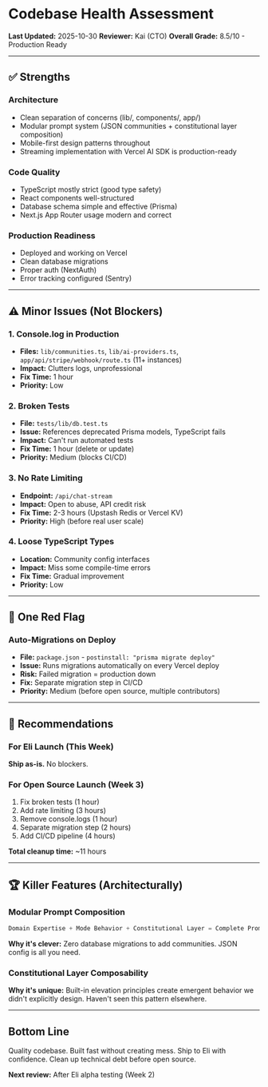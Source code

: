 # Codebase Health Assessment

**Last Updated:** 2025-10-30
**Reviewer:** Kai (CTO)
**Overall Grade:** 8.5/10 - Production Ready

---

## ✅ Strengths

### Architecture
- Clean separation of concerns (lib/, components/, app/)
- Modular prompt system (JSON communities + constitutional layer composition)
- Mobile-first design patterns throughout
- Streaming implementation with Vercel AI SDK is production-ready

### Code Quality
- TypeScript mostly strict (good type safety)
- React components well-structured
- Database schema simple and effective (Prisma)
- Next.js App Router usage modern and correct

### Production Readiness
- Deployed and working on Vercel
- Clean database migrations
- Proper auth (NextAuth)
- Error tracking configured (Sentry)

---

## ⚠️ Minor Issues (Not Blockers)

### 1. Console.log in Production
- **Files:** `lib/communities.ts`, `lib/ai-providers.ts`, `app/api/stripe/webhook/route.ts` (11+ instances)
- **Impact:** Clutters logs, unprofessional
- **Fix Time:** 1 hour
- **Priority:** Low

### 2. Broken Tests
- **File:** `tests/lib/db.test.ts`
- **Issue:** References deprecated Prisma models, TypeScript fails
- **Impact:** Can't run automated tests
- **Fix Time:** 1 hour (delete or update)
- **Priority:** Medium (blocks CI/CD)

### 3. No Rate Limiting
- **Endpoint:** `/api/chat-stream`
- **Impact:** Open to abuse, API credit risk
- **Fix Time:** 2-3 hours (Upstash Redis or Vercel KV)
- **Priority:** High (before real user scale)

### 4. Loose TypeScript Types
- **Location:** Community config interfaces
- **Impact:** Miss some compile-time errors
- **Fix Time:** Gradual improvement
- **Priority:** Low

---

## 🚩 One Red Flag

### Auto-Migrations on Deploy
- **File:** `package.json` - `postinstall: "prisma migrate deploy"`
- **Issue:** Runs migrations automatically on every Vercel deploy
- **Risk:** Failed migration = production down
- **Fix:** Separate migration step in CI/CD
- **Priority:** Medium (before open source, multiple contributors)

---

## 🎯 Recommendations

### For Eli Launch (This Week)
**Ship as-is.** No blockers.

### For Open Source Launch (Week 3)
1. Fix broken tests (1 hour)
2. Add rate limiting (3 hours)
3. Remove console.logs (1 hour)
4. Separate migration step (2 hours)
5. Add CI/CD pipeline (4 hours)

**Total cleanup time:** ~11 hours

---

## 🏆 Killer Features (Architecturally)

### Modular Prompt Composition
```typescript
Domain Expertise + Mode Behavior + Constitutional Layer = Complete Prompt
```
**Why it's clever:** Zero database migrations to add communities. JSON config is all you need.

### Constitutional Layer Composability
**Why it's unique:** Built-in elevation principles create emergent behavior we didn't explicitly design. Haven't seen this pattern elsewhere.

---

## Bottom Line

Quality codebase. Built fast without creating mess. Ship to Eli with confidence. Clean up technical debt before open source.

**Next review:** After Eli alpha testing (Week 2)
